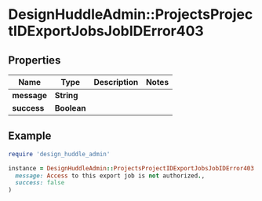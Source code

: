 # DesignHuddleAdmin::ProjectsProjectIDExportJobsJobIDError403

## Properties

| Name | Type | Description | Notes |
| ---- | ---- | ----------- | ----- |
| **message** | **String** |  |  |
| **success** | **Boolean** |  |  |

## Example

```ruby
require 'design_huddle_admin'

instance = DesignHuddleAdmin::ProjectsProjectIDExportJobsJobIDError403.new(
  message: Access to this export job is not authorized.,
  success: false
)
```

